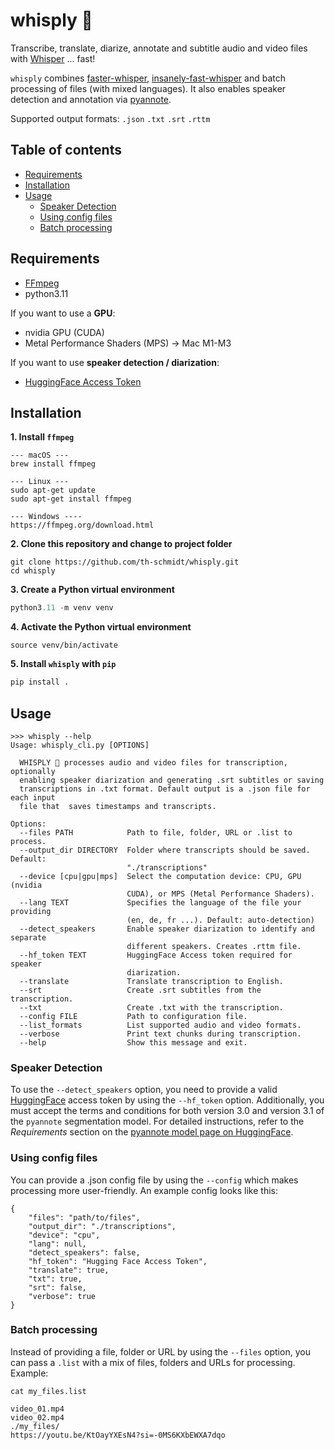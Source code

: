 # whisply 🗿
Transcribe, translate, diarize, annotate and subtitle audio and video files with [Whisper](https://github.com/openai/whisper) ... fast!

`whisply` combines [faster-whisper](https://github.com/SYSTRAN/faster-whisper), [insanely-fast-whisper](https://github.com/chenxwh/insanely-fast-whisper) and batch processing of files (with mixed languages). It also enables speaker detection and annotation via [pyannote](https://github.com/pyannote/pyannote-audio). 

Supported output formats: `.json` `.txt` `.srt` `.rttm`

## Table of contents
* [Requirements](#requirements)
* [Installation](#installation)
* [Usage](#usage)
    * [Speaker Detection](#speaker-detection)
    * [Using config files](#using-config-files)
    * [Batch processing](#batch-processing)

## Requirements
- [FFmpeg](https://ffmpeg.org/)
- python3.11

If you want to use a **GPU**:
- nvidia GPU (CUDA)
- Metal Performance Shaders (MPS) → Mac M1-M3

If you want to use **speaker detection / diarization**:
- [HuggingFace Access Token](https://huggingface.co/docs/hub/security-tokens)

## Installation
**1. Install `ffmpeg`**
```
--- macOS ---
brew install ffmpeg

--- Linux ---
sudo apt-get update
sudo apt-get install ffmpeg

--- Windows ----
https://ffmpeg.org/download.html
```
**2. Clone this repository and change to project folder**
```shell
git clone https://github.com/th-schmidt/whisply.git
cd whisply
```
**3. Create a Python virtual environment**
```python
python3.11 -m venv venv
```
**4. Activate the Python virtual environment**
```shell
source venv/bin/activate
```
**5. Install `whisply` with `pip`**
```python
pip install .
```

## Usage
```
>>> whisply --help
Usage: whisply_cli.py [OPTIONS]

  WHISPLY 🗿 processes audio and video files for transcription, optionally
  enabling speaker diarization and generating .srt subtitles or saving
  transcriptions in .txt format. Default output is a .json file for each input
  file that  saves timestamps and transcripts.

Options:
  --files PATH            Path to file, folder, URL or .list to process.
  --output_dir DIRECTORY  Folder where transcripts should be saved. Default:
                          "./transcriptions"
  --device [cpu|gpu|mps]  Select the computation device: CPU, GPU (nvidia
                          CUDA), or MPS (Metal Performance Shaders).
  --lang TEXT             Specifies the language of the file your providing
                          (en, de, fr ...). Default: auto-detection)
  --detect_speakers       Enable speaker diarization to identify and separate
                          different speakers. Creates .rttm file.
  --hf_token TEXT         HuggingFace Access token required for speaker
                          diarization.
  --translate             Translate transcription to English.
  --srt                   Create .srt subtitles from the transcription.
  --txt                   Create .txt with the transcription.
  --config FILE           Path to configuration file.
  --list_formats          List supported audio and video formats.
  --verbose               Print text chunks during transcription.
  --help                  Show this message and exit.
  ```

### Speaker Detection
To use the `--detect_speakers` option, you need to provide a valid [HuggingFace](https://huggingface.co) access token by using the `--hf_token` option. Additionally, you must accept the terms and conditions for both version 3.0 and version 3.1 of the `pyannote` segmentation model. For detailed instructions, refer to the *Requirements* section on the [pyannote model page on HuggingFace](https://huggingface.co/pyannote/speaker-diarization-3.1).


### Using config files
You can provide a .json config file by using the `--config` which makes processing more user-friendly. An example config looks like this:
```
{
    "files": "path/to/files",
    "output_dir": "./transcriptions",
    "device": "cpu",
    "lang": null, 
    "detect_speakers": false,
    "hf_token": "Hugging Face Access Token",
    "translate": true,
    "txt": true,
    "srt": false,
    "verbose": true
}
```
### Batch processing
Instead of providing a file, folder or URL by using the `--files` option, you can pass a `.list` with a mix of files, folders and URLs for processing. Example:
```
cat my_files.list

video_01.mp4
video_02.mp4
./my_files/
https://youtu.be/KtOayYXEsN4?si=-0MS6KXbEWXA7dqo
```

